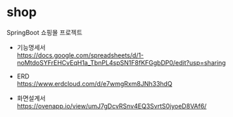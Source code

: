 # shop
SpringBoot 쇼핑몰 프로젝트

- 기능명세서  
https://docs.google.com/spreadsheets/d/1-noMtdoSYFrEHCvEqH1a_TbnPL4spSN1F8fKFGgbDP0/edit?usp=sharing

- ERD  
https://www.erdcloud.com/d/e7wmgRxm8JNh33hdQ

- 화면설계서  
https://ovenapp.io/view/umJ7gDcvRSnv4EQ3SvrtS0jyoeD8VAf6/
